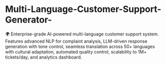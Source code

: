 # Multi-Language-Customer-Support-Generator-
🌍 Enterprise-grade AI-powered multi-language customer support system. Features advanced NLP for complaint analysis, LLM-driven response generation with tone control, seamless translation across 50+ languages with cultural adaptation, automated quality control, scalability to 1M+ tickets/day, and analytics dashboard.
